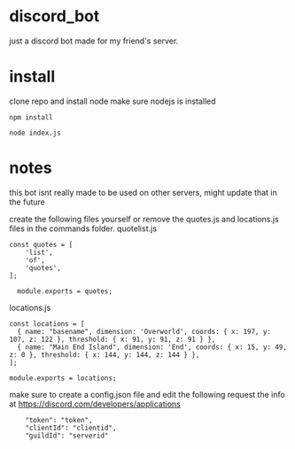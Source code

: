 # discord_bot
just a discord bot made for my friend's server. 

# install
clone repo and install node
make sure nodejs is installed
```
npm install
```
```
node index.js
```

# notes
this bot isnt really made to be used on other servers, might update that in the future

create the following files yourself or remove the quotes.js and locations.js files in the commands folder.
quotelist.js
```
const quotes = [
	'list',
	'of',
	'quotes',
];
  
  module.exports = quotes;
```
locations.js
```
const locations = [
  { name: "basename", dimension: 'Overworld', coords: { x: 197, y: 107, z: 122 }, threshold: { x: 91, y: 91, z: 91 } },
  { name: "Main End Island", dimension: 'End', coords: { x: 15, y: 49, z: 0 }, threshold: { x: 144, y: 144, z: 144 } },
];

module.exports = locations;
```

make sure to create a config.json file and edit the following
request the info at https://discord.com/developers/applications
```
	"token": "token",
	"clientId": "clientid",
	"guildId": "serverid" 
```
